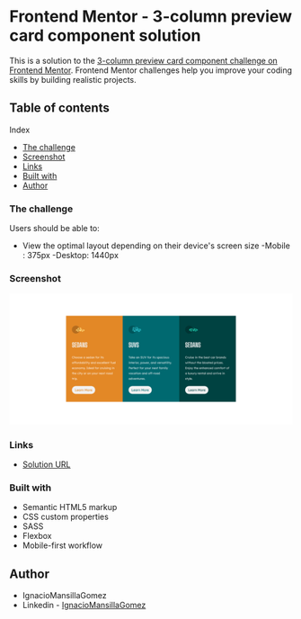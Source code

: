 # Frontend Mentor - 3-column preview card component solution

This is a solution to the [3-column preview card component challenge on Frontend Mentor](https://www.frontendmentor.io/challenges/3column-preview-card-component-pH92eAR2-). Frontend Mentor challenges help you improve your coding skills by building realistic projects.

## Table of contents

Index

- [The challenge](#the-challenge)
- [Screenshot](#screenshot)
- [Links](#links)
- [Built with](#built-with)
- [Author](#author)

### The challenge

Users should be able to:

- View the optimal layout depending on their device's screen size
  -Mobile : 375px
  -Desktop: 1440px

### Screenshot

![](/Screenshot/Desktop.png)

### Links

- [Solution URL](https://ignaciomansillagomez.github.io/3-column-preview-card-component/)

### Built with

- Semantic HTML5 markup
- CSS custom properties
- SASS
- Flexbox
- Mobile-first workflow

## Author

- IgnacioMansillaGomez
- Linkedin - [IgnacioMansillaGomez](https://www.linkedin.com/in/ignacio-mansilla-gomez-3502551a3/)
